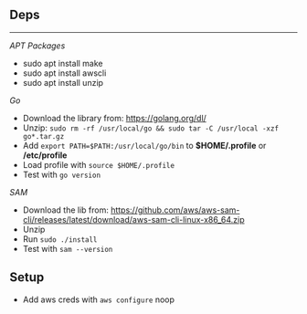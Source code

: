 ## Deps

---

_APT Packages_

- sudo apt install make
- sudo apt install awscli
- sudo apt install unzip

_Go_

- Download the library from: https://golang.org/dl/
- Unzip: `sudo rm -rf /usr/local/go && sudo tar -C /usr/local -xzf go*.tar.gz`
- Add `export PATH=$PATH:/usr/local/go/bin` to **$HOME/.profile** or **/etc/profile**
- Load profile with `source $HOME/.profile`
- Test with `go version`

_SAM_

- Download the lib from: https://github.com/aws/aws-sam-cli/releases/latest/download/aws-sam-cli-linux-x86_64.zip
- Unzip
- Run `sudo ./install`
- Test with `sam --version`

## Setup

- Add aws creds with `aws configure`
noop
